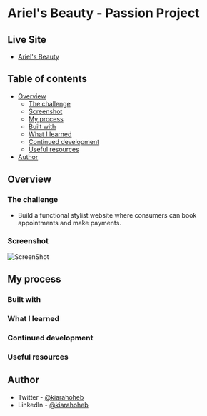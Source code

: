 # Ariel's Beauty - Passion Project

## Live Site
- [Ariel's Beauty]()

## Table of contents

- [Overview](#overview)
  - [The challenge](#the-challenge)
  - [Screenshot](#screenshot)
  - [My process](#my-process)
  - [Built with](#built-with)
  - [What I learned](#what-i-learned)
  - [Continued development](#continued-development)
  - [Useful resources](#useful-resources)
- [Author](#author)

## Overview



### The challenge

- Build a functional stylist website where consumers can book appointments and make payments.

### Screenshot

![ScreenShot]()

## My process

### Built with

### What I learned

### Continued development

### Useful resources


## Author

- Twitter - [@kiarahoheb](https://www.twitter.com/kiarahoheb)
- LinkedIn - [@kiarahoheb](https://www.linkedin.com/in/kiara-hoheb-641157244/)